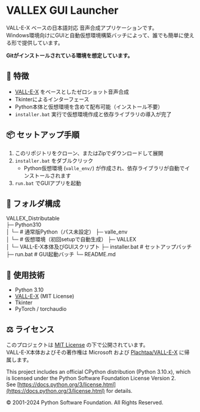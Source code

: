 # VALLEX GUI Launcher

VALL-E-X ベースの日本語対応 音声合成アプリケーションです。  
Windows環境向けにGUIと自動仮想環境構築バッチによって、誰でも簡単に使える形で提供しています。

**Gitがインストールされている環境を想定しています。**

## 🔧 特徴

- [VALL-E-X](https://github.com/Plachtaa/VALL-E-X) をベースとしたゼロショット音声合成
- Tkinterによるインターフェース
- Python本体と仮想環境を含めて配布可能（インストール不要）
- `installer.bat` 実行で仮想環境作成と依存ライブラリの導入が完了


## 📦 セットアップ手順

1. このリポジトリをクローン、またはZipでダウンロードして展開
2. `installer.bat` をダブルクリック  
   - Python仮想環境 (`valle_env/`) が作成され、依存ライブラリが自動でインストールされます
3. `run.bat` でGUIアプリを起動

## 📁 フォルダ構成

VALLEX_Distributable\
    ├─ Python310\
    │   └─ # 通常版Python（パス未設定） 
    ├─ valle_env\
    │   └─ # 仮想環境（初回setupで自動生成） 
    ├─ VALLEX\
    │   └─ VALL-E-X本体及びGUIスクリプト 
    ├─ installer.bat # セットアップバッチ 
    ├─ run.bat # GUI起動バッチ 
    └─ README.md

## 💬 使用技術

- Python 3.10
- [VALL-E-X](https://github.com/Plachtaa/VALL-E-X) (MIT License)
- Tkinter
- PyTorch / torchaudio

## ⚖️ ライセンス

このプロジェクトは [MIT License](./LICENSE) の下で公開されています。  
VALL-E-X本体およびその著作権は Microsoft および [Plachtaa/VALL-E-X](https://github.com/Plachtaa/VALL-E-X) に帰属します。


This project includes an official CPython distribution (Python 3.10.x),
which is licensed under the Python Software Foundation License Version 2.  
See [https://docs.python.org/3/license.html](https://docs.python.org/3/license.html) for details.

© 2001-2024 Python Software Foundation. All Rights Reserved.
